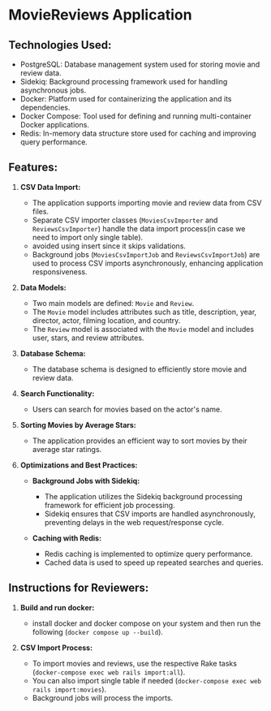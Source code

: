 # MovieReviews Application

## Technologies Used:
- PostgreSQL: Database management system used for storing movie and review data.
- Sidekiq: Background processing framework used for handling asynchronous jobs.
- Docker: Platform used for containerizing the application and its dependencies.
- Docker Compose: Tool used for defining and running multi-container Docker applications.
- Redis: In-memory data structure store used for caching and improving query performance.

## Features:

1. **CSV Data Import:**
   - The application supports importing movie and review data from CSV files.
   - Separate CSV importer classes (`MoviesCsvImporter` and `ReviewsCsvImporter`) handle the data import process(in case we need to import only single table).
   - avoided using insert since it skips validations.
   - Background jobs (`MoviesCsvImportJob` and `ReviewsCsvImportJob`) are used to process CSV imports asynchronously, enhancing application responsiveness.

2. **Data Models:**
   - Two main models are defined: `Movie` and `Review`.
   - The `Movie` model includes attributes such as title, description, year, director, actor, filming location, and country.
   - The `Review` model is associated with the `Movie` model and includes user, stars, and review attributes.

3. **Database Schema:**
   - The database schema is designed to efficiently store movie and review data.

4. **Search Functionality:**
   - Users can search for movies based on the actor's name.

5. **Sorting Movies by Average Stars:**
   - The application provides an efficient way to sort movies by their average star ratings.

6. **Optimizations and Best Practices:**
   - **Background Jobs with Sidekiq:**
     - The application utilizes the Sidekiq background processing framework for efficient job processing.
     - Sidekiq ensures that CSV imports are handled asynchronously, preventing delays in the web request/response cycle.

   - **Caching with Redis:**
     - Redis caching is implemented to optimize query performance.
     - Cached data is used to speed up repeated searches and queries.

## Instructions for Reviewers:
1. **Build and run docker:**
   - install docker and docker compose on your system and then run the following (`docker compose up --build`).

2. **CSV Import Process:**
   - To import movies and reviews, use the respective Rake tasks (`docker-compose exec web rails import:all`).
   - You can also import single table if needed (`docker-compose exec web rails import:movies`).
   - Background jobs will process the imports.
